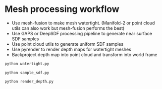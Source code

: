 # Mesh processing workflow
- Use mesh-fusion to make mesh watertight. (Manifold-2 or point cloud utils can also work but mesh-fusion performs the best)
- Use GAPS or DeepSDF processing pipeline to generate near surface SDF samples
- Use point cloud utils to generate uniform SDF samples
- Use pyrender to render depth maps for watertight meshes
- Backproject depth map into point cloud and transform into world frame



``` bash
python watertight.py
```

```
python sample_sdf.py
```

```
python render_depth.py
```
